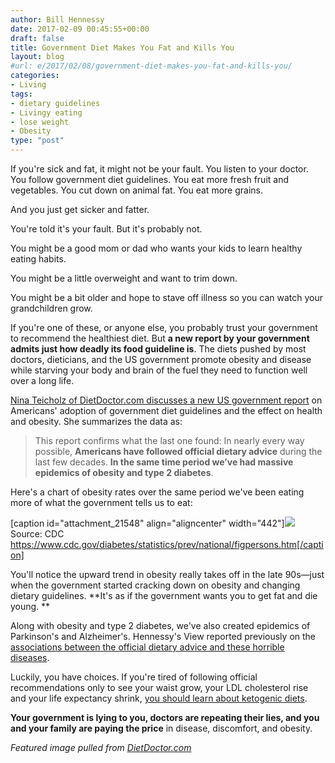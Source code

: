 ```yaml
---
author: Bill Hennessy
date: 2017-02-09 00:45:55+00:00
draft: false
title: Government Diet Makes You Fat and Kills You
layout: blog
#url: e/2017/02/08/government-diet-makes-you-fat-and-kills-you/
categories:
- Living
tags:
- dietary guidelines
- Livingy eating
- lose weight
- Obesity
type: "post"
---
```


If you're sick and fat, it might not be your fault. You listen to your doctor. You follow government diet guidelines. You eat more fresh fruit and vegetables. You cut down on animal fat. You eat more grains.

And you just get sicker and fatter.

You're told it's your fault. But it's probably not.

You might be a good mom or dad who wants your kids to learn healthy eating habits.

You might be a little overweight and want to trim down.

You might be a bit older and hope to stave off illness so you can watch your grandchildren grow.

If you're one of these, or anyone else, you probably trust your government to recommend the healthiest diet. But **a new report by your government admits just how deadly its food guideline is**. The diets pushed by most doctors, dieticians, and the US government promote obesity and disease while starving your body and brain of the fuel they need to function well over a long life.

[Nina Teicholz of DietDoctor.com discusses a new US government report](https://www.dietdoctor.com/new-us-food-availability-data) on Americans' adoption of government diet guidelines and the effect on health and obesity. She summarizes the data as:



> This report confirms what the last one found: In nearly every way possible, **Americans have followed official dietary advice** during the last few decades. **In the same time period we’ve had massive epidemics of obesity and type 2 diabetes**.



Here's a chart of obesity rates over the same period we've been eating more of what the government tells us to eat:

[caption id="attachment_21548" align="aligncenter" width="442"]![](https://hennessysview.com/wp-content/uploads/2017/02/obesity-trends.gif)
Source: CDC https://www.cdc.gov/diabetes/statistics/prev/national/figpersons.htm[/caption]

You'll notice the upward trend in obesity really takes off in the late 90s—just when the government started cracking down on obesity and changing dietary guidelines. **It's as if the government wants you to get fat and die young. **

Along with obesity and type 2 diabetes, we've also created epidemics of Parkinson's and Alzheimer's. Hennessy's View reported previously on the [associations between the official dietary advice and these horrible diseases](https://hennessysview.com/2017/01/29/how-to-hold-your-breath-for-3-minutes/).

Luckily, you have choices. If you're tired of following official recommendations only to see your waist grow, your LDL cholesterol rise and your life expectancy shrink, [you should learn about ketogenic diets](https://www.dietdoctor.com/).

**Your government is lying to you, doctors are repeating their lies, and you and your family are paying the price** in disease, discomfort, and obesity.

_Featured image pulled from [DietDoctor.com](https://www.dietdoctor.com/new-us-food-availability-data)_
